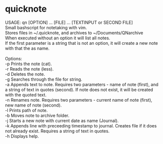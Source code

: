 # quicknote

USAGE: qn [OPTION] ... [FILE] ... [TEXTINPUT or SECOND FILE]
  <br/>Small bashscript for notetaking with vim.
 <br/> Stores files in ~/.quicknote, and archives to ~/Documents/QNarchive
 <br/> When executed without an option it will list all notes.
  <br/>If the first parameter is a string that is not an option, it will create a new note with that the as name.
  <br/>
   <br/>
 Options:
  <br/>
 -p Prints the note (cat).
 <br/>
 -r Reads the note (less).
  <br/>
 -d Deletes the note.
  <br/>
 -g Searches through the file for string.
  <br/>
 -a Appends text to note. Requires two parameters - name of note (first), and a string of text in quotes (second). If note does not exist, it will be created with the quoted text.
  <br/>
 -n Renames note. Requires two parameters - current name of note (first), new name of note (second).
  <br/>
 -l Prints path of note. 
  <br/>
 -b Moves note to archive folder. 
 <br/>
 -j Starts a new note with current date as name (Journal). 
  <br/>
 -k Appends line with preceeding timestamp to journal. Creates file if it does not already exist. Requires a string of text in quotes.
 <br/>
 -h Displays help.
